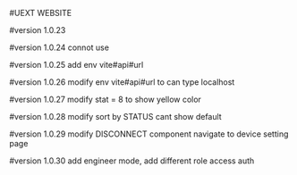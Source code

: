 #UEXT WEBSITE

#version 1.0.23

#version 1.0.24
connot use

#version 1.0.25
add env vite#api#url 

#version 1.0.26
modify env vite#api#url to can type localhost

#version 1.0.27
modify stat = 8 to show yellow color

#version 1.0.28
modify sort by STATUS cant show default

#version 1.0.29
modify DISCONNECT component navigate to device setting page

#version 1.0.30
add engineer mode, add different role access auth
